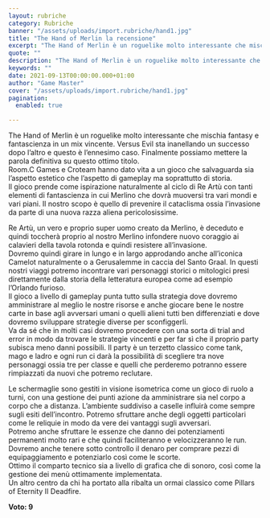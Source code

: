 ```yaml
---
layout: rubriche
category: Rubriche
banner: "/assets/uploads/import.rubriche/hand1.jpg"
title: "The Hand of Merlin la recensione"
excerpt: "The Hand of Merlin è un roguelike molto interessante che mischia fantasy e fantascienza in un mix vincente. Versus Evil sta inanellando un successo dopo l’altro e questo è l’ennesimo caso. Finalmente possiamo mettere la parola definitiva su questo ottimo titolo. Room.C Games e Croteam hanno dato vita a un gioco che salvaguarda sia l’aspetto [&hellip"
quote: ""
description: "The Hand of Merlin è un roguelike molto interessante che mischia fantasy e fantascienza in un mix vincente. Versus Evil sta inanellando un successo dopo l’altro e questo è l’ennesimo caso. Finalmente possiamo mettere la parola definitiva su questo ottimo titolo. Room.C Games e Croteam hanno dato vita a un gioco che salvaguarda sia l’aspetto [&hellip"
keywords: ""
date: 2021-09-13T00:00:00.000+01:00
author: "Game Master"
cover: "/assets/uploads/import.rubriche/hand1.jpg"
pagination:
  enabled: true

---
```


The Hand of Merlin è un roguelike molto interessante che mischia fantasy e fantascienza in un mix vincente. Versus Evil sta inanellando un successo dopo l’altro e questo è l’ennesimo caso. Finalmente possiamo mettere la parola definitiva su questo ottimo titolo.  
Room.C Games e Croteam hanno dato vita a un gioco che salvaguarda sia l’aspetto estetico che l’aspetto di gameplay ma soprattutto di storia.  
Il gioco prende come ispirazione naturalmente al ciclo di Re Artù con tanti elementi di fantascienza in cui Merlino che dovrà muoversi tra vari mondi e vari piani. Il nostro scopo è quello di prevenire il cataclisma ossia l’invasione da parte di una nuova razza aliena pericolosissime.

Re Artù, un vero e proprio super uomo creato da Merlino, è deceduto e quindi toccherà proprio al nostro Merlino infondere nuovo coraggio ai calavieri della tavola rotonda e quindi resistere all’invasione.  
Dovremo quindi girare in lungo e in largo approdando anche all’iconica Camelot naturalmente o a Gerusalemme in caccia del Santo Graal. In questi nostri viaggi potremo incontrare vari personaggi storici o mitologici presi direttamente dalla storia della letteratura europea come ad esempio l’Orlando furioso.  
Il gioco a livello di gameplay punta tutto sulla strategia dove dovremo amministrare al meglio le nostre risorse e anche giocare bene le nostre carte in base agli avversari umani o quelli alieni tutti ben differenziati e dove dovremo sviluppare strategie diverse per sconfiggerli.  
Va da sé che in molti casi dovremo procedere con una sorta di trial and error in modo da trovare le strategie vincenti e per far sì che il proprio party subisca meno danni possibili. Il party è un terzetto classico come tank, mago e ladro e ogni run ci darà la possibilità di scegliere tra nove personaggi ossia tre per classe e quelli che perderemo potranno essere rimpiazzati da nuovi che potremo reclutare.

Le schermaglie sono gestiti in visione isometrica come un gioco di ruolo a turni, con una gestione dei punti azione da amministrare sia nel corpo a corpo che a distanza. L’ambiente suddiviso a caselle influirà come sempre sugli esiti dell’incontro. Potremo sfruttare anche degli oggetti particolari come le reliquie in modo da vere dei vantaggi sugli avversari.  
Potremo anche sfruttare le essenze che danno dei potenziamenti permanenti molto rari e che quindi faciliteranno e velocizzeranno le run. Dovremo anche tenere sotto controllo il denaro per comprare pezzi di equipaggiamento e potenziarlo così come le scorte.  
Ottimo il comparto tecnico sia a livello di grafica che di sonoro, così come la gestione dei menù ottimamente implementata.  
Un altro centro da chi ha portato alla ribalta un ormai classico come Pillars of Eternity II Deadfire.

**Voto: 9**